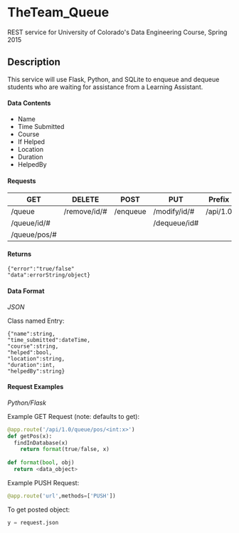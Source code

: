 # TheTeam_Queue
REST service for University of Colorado's Data Engineering Course, Spring 2015

## Description
This service will use Flask, Python, and SQLite to enqueue and dequeue students who are waiting for assistance from a Learning Assistant.

#### Data Contents
* Name 
* Time Submitted
* Course
* If Helped
* Location
* Duration
* HelpedBy

#### Requests
| GET | DELETE | POST | PUT | Prefix |
| --- | ------ | ---- | --- | ------ | 
| /queue | /remove/id/# | /enqueue | /modify/id/# | /api/1.0 |
| /queue/id/# | | | /dequeue/id#
| /queue/pos/# | 

#### Returns
```
{"error":"true/false"
"data":errorString/object}
```

#### Data Format
_JSON_

Class named Entry:
```
{"name":string,
"time_submitted":dateTime,
"course":string,
"helped":bool,
"location":string,
"duration":int,
"helpedBy":string}
```

#### Request Examples
_Python/Flask_

Example GET Request (note: defaults to get):
```python
@app.route('/api/1.0/queue/pos/<int:x>')
def getPos(x):
  findInDatabase(x)
    return format(true/false, x)
    
def format(bool, obj)
  return <data_object>
```

Example PUSH Request:
```python
@app.route('url',methods=['PUSH'])
```

To get posted object:
```python
y = request.json
```
